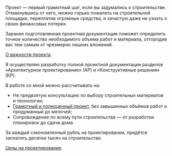 Проект — первый грамотный шаг, если вы задумались о строительстве. Отмахнувшись от него, можно горько пожалеть на строительной площадке, переплатив огромные средства, и зачастую даже не узнать о своих финансовых потерях.

Заранее подготовленная проектная документация поможет определить точное количество необходимого объема работ и материала, отгородив вас тем самым от чрезмерно лишних вложений.

[О важности проекта](TODO).

Я осуществляю разработку  полной проектной документации разделов «Архитектурное проектирование» (АР) и «Конструктивные решения» (КР).

В работе со мной можно рассчитывать на:

* Не предвзятую консультацию по выбору строительных материалов и технологии;
* [Грамотный и полноценный проект](../project-example.pdf), без завышенных объёмов работ и продуманный до мелочей;
* Сопровождение по всему пути строительства — от разработки планировок до сдачи дома.

За каждый сэкономленный рубль на проектировании, придётся заплатить десятки тысяч на строительстве.

[Цены на проектирование](../price/).

